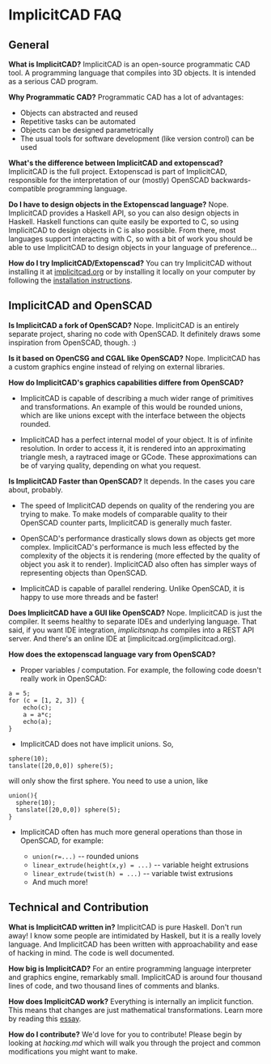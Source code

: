 ImplicitCAD FAQ
================

General
-------

**What is ImplicitCAD?** ImplicitCAD is an open-source programmatic CAD tool. A programming language that compiles into 3D objects. It is intended as a serious CAD program.

**Why Programmatic CAD?** Programmatic CAD has a lot of advantages:

* Objects can abstracted and reused
* Repetitive tasks can be automated
* Objects can be designed parametrically
* The usual tools for software development (like version control) can be used

**What's the difference between ImplicitCAD and extopenscad?** ImplicitCAD is the full project. Extopenscad is part of ImplicitCAD, responsible for the interpretation of our (mostly) OpenSCAD backwards-compatible programming language.

**Do I have to design objects in the Extopenscad language?** Nope. ImplicitCAD provides a Haskell API, so you can also design objects in Haskell. Haskell functions can quite easily be exported to C, so using ImplicitCAD to design objects in C is also possible. From there, most languages support interacting with C, so with a bit of work you should be able to use ImplicitCAD to design objects in your language of preference...

**How do I try ImplicitCAD/Extopenscad?** You can try ImplicitCAD without installing it at [implicitcad.org](http://implicitcad.org) or by installing it locally on your computer by following the [installation instructions](http://github.com/colah/ImplicitCAD/).

ImplicitCAD and OpenSCAD
-------------------------

**Is ImplicitCAD a fork of OpenSCAD?** Nope. ImplicitCAD is an entirely separate project, sharing no code with OpenSCAD. It definitely draws some inspiration from OpenSCAD, though. :)

**Is it based on OpenCSG and CGAL like OpenSCAD?** Nope. ImplicitCAD has a custom graphics engine instead of relying on external libraries.

**How do ImplicitCAD's graphics capabilities differe from OpenSCAD?**

* ImplicitCAD is capable of describing a much wider range of primitives and transformations. An example of this would be rounded unions, which are like unions except with the interface between the objects rounded.

* ImplicitCAD has a perfect internal model of your object. It is of infinite resolution. In order to access it, it is rendered into an approximating triangle mesh, a raytraced image or GCode. These approximations can be of varying quality, depending on what you request.

**Is ImplicitCAD Faster than OpenSCAD?** It depends. In the cases you care about, probably.

* The speed of ImplicitCAD depends on quality of the rendering you are trying to make. To make models of comparable quality to their OpenSCAD counter parts, ImplicitCAD is generally much faster.

* OpenSCAD's performance drastically slows down as objects get more complex. ImplicitCAD's performance is much less effected by the complexity of the objects it is rendering (more effected by the quality of object you ask it to render). ImplicitCAD also often has simpler ways of representing objects than OpenSCAD.

* ImplicitCAD is capable of parallel rendering. Unlike OpenSCAD, it is happy to use more threads and be faster!

**Does ImplicitCAD have a GUI like OpenSCAD?** Nope. ImplicitCAD is just the compiler. It seems healthy to separate IDEs and underlying language. That said, if you want IDE integration, *implicitsnap.hs* compiles into a REST API server. And there's an online IDE at [implicitcad.org(implicitcad.org).

**How does the extopenscad language vary from OpenSCAD?**

* Proper variables / computation. For example, the following code doesn't really work in OpenSCAD:

```
a = 5;
for (c = [1, 2, 3]) {
    echo(c);
    a = a*c;
    echo(a);
}
```

* ImplicitCAD does not have implicit unions. So,

```
sphere(10);
tanslate([20,0,0]) sphere(5);
```

will only show the first sphere. You need to use a union, like

```
union(){
  sphere(10);
  tanslate([20,0,0]) sphere(5);
}
```

* ImplicitCAD often has much more general operations than those in OpenSCAD, for example:

  * `union(r=...)` -- rounded unions
  * `linear_extrude(height(x,y) = ...)` -- variable height extrusions
  * `linear_extrude(twist(h) = ...)` -- variable twist extrusions
  * And much more! 


Technical and Contribution
--------------------------

**What is ImplicitCAD written in?** ImplicitCAD is pure Haskell. Don't run away! I know some people are intimidated by Haskell, but it is a really lovely language. And ImplicitCAD has been written with approachability and ease of hacking in mind. The code is well documented.

**How big is ImplicitCAD?** For an entire programming language interpreter and graphics engine, remarkably small. ImplicitCAD is around four thousand lines of code, and two thousand lines of comments and blanks.

**How does ImplicitCAD work?** Everything is internally an implicit function. This means that changes are just mathematical transformations. Learn more by reading this [essay](http://christopherolah.wordpress.com/2011/11/06/manipulation-of-implicit-functions-with-an-eye-on-cad/).

**How do I contribute?** We'd love for you to contribute! Please begin by looking at *hacking.md* which will walk you through the project and common modifications you might want to make.

